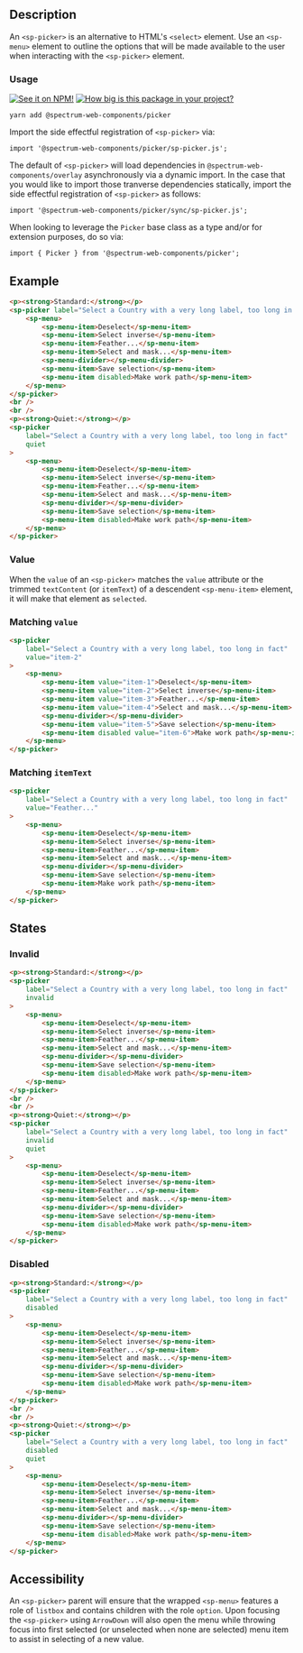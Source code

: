 ## Description

An `<sp-picker>` is an alternative to HTML's `<select>` element. Use an `<sp-menu>` element to outline the options that will be made available to the user when interacting with the `<sp-picker>` element.

### Usage

[![See it on NPM!](https://img.shields.io/npm/v/@spectrum-web-components/picker?style=for-the-badge)](https://www.npmjs.com/package/@spectrum-web-components/picker)
[![How big is this package in your project?](https://img.shields.io/bundlephobia/minzip/@spectrum-web-components/picker?style=for-the-badge)](https://bundlephobia.com/result?p=@spectrum-web-components/picker)

```
yarn add @spectrum-web-components/picker
```

Import the side effectful registration of `<sp-picker>` via:

```
import '@spectrum-web-components/picker/sp-picker.js';
```

The default of `<sp-picker>` will load dependencies in `@spectrum-web-components/overlay` asynchronously via a dynamic import. In the case that you would like to import those tranverse dependencies statically, import the side effectful registration of `<sp-picker>` as follows:

```
import '@spectrum-web-components/picker/sync/sp-picker.js';
```

When looking to leverage the `Picker` base class as a type and/or for extension purposes, do so via:

```
import { Picker } from '@spectrum-web-components/picker';
```

## Example

```html
<p><strong>Standard:</strong></p>
<sp-picker label="Select a Country with a very long label, too long in fact">
    <sp-menu>
        <sp-menu-item>Deselect</sp-menu-item>
        <sp-menu-item>Select inverse</sp-menu-item>
        <sp-menu-item>Feather...</sp-menu-item>
        <sp-menu-item>Select and mask...</sp-menu-item>
        <sp-menu-divider></sp-menu-divider>
        <sp-menu-item>Save selection</sp-menu-item>
        <sp-menu-item disabled>Make work path</sp-menu-item>
    </sp-menu>
</sp-picker>
<br />
<br />
<p><strong>Quiet:</strong></p>
<sp-picker
    label="Select a Country with a very long label, too long in fact"
    quiet
>
    <sp-menu>
        <sp-menu-item>Deselect</sp-menu-item>
        <sp-menu-item>Select inverse</sp-menu-item>
        <sp-menu-item>Feather...</sp-menu-item>
        <sp-menu-item>Select and mask...</sp-menu-item>
        <sp-menu-divider></sp-menu-divider>
        <sp-menu-item>Save selection</sp-menu-item>
        <sp-menu-item disabled>Make work path</sp-menu-item>
    </sp-menu>
</sp-picker>
```

### Value

When the `value` of an `<sp-picker>` matches the `value` attribute or the trimmed `textContent` (or `itemText`) of a descendent `<sp-menu-item>` element, it will make that element as `selected`.

### Matching `value`

```html
<sp-picker
    label="Select a Country with a very long label, too long in fact"
    value="item-2"
>
    <sp-menu>
        <sp-menu-item value="item-1">Deselect</sp-menu-item>
        <sp-menu-item value="item-2">Select inverse</sp-menu-item>
        <sp-menu-item value="item-3">Feather...</sp-menu-item>
        <sp-menu-item value="item-4">Select and mask...</sp-menu-item>
        <sp-menu-divider></sp-menu-divider>
        <sp-menu-item value="item-5">Save selection</sp-menu-item>
        <sp-menu-item disabled value="item-6">Make work path</sp-menu-item>
    </sp-menu>
</sp-picker>
```

### Matching `itemText`

```html
<sp-picker
    label="Select a Country with a very long label, too long in fact"
    value="Feather..."
>
    <sp-menu>
        <sp-menu-item>Deselect</sp-menu-item>
        <sp-menu-item>Select inverse</sp-menu-item>
        <sp-menu-item>Feather...</sp-menu-item>
        <sp-menu-item>Select and mask...</sp-menu-item>
        <sp-menu-divider></sp-menu-divider>
        <sp-menu-item>Save selection</sp-menu-item>
        <sp-menu-item>Make work path</sp-menu-item>
    </sp-menu>
</sp-picker>
```

## States

### Invalid

```html
<p><strong>Standard:</strong></p>
<sp-picker
    label="Select a Country with a very long label, too long in fact"
    invalid
>
    <sp-menu>
        <sp-menu-item>Deselect</sp-menu-item>
        <sp-menu-item>Select inverse</sp-menu-item>
        <sp-menu-item>Feather...</sp-menu-item>
        <sp-menu-item>Select and mask...</sp-menu-item>
        <sp-menu-divider></sp-menu-divider>
        <sp-menu-item>Save selection</sp-menu-item>
        <sp-menu-item disabled>Make work path</sp-menu-item>
    </sp-menu>
</sp-picker>
<br />
<br />
<p><strong>Quiet:</strong></p>
<sp-picker
    label="Select a Country with a very long label, too long in fact"
    invalid
    quiet
>
    <sp-menu>
        <sp-menu-item>Deselect</sp-menu-item>
        <sp-menu-item>Select inverse</sp-menu-item>
        <sp-menu-item>Feather...</sp-menu-item>
        <sp-menu-item>Select and mask...</sp-menu-item>
        <sp-menu-divider></sp-menu-divider>
        <sp-menu-item>Save selection</sp-menu-item>
        <sp-menu-item disabled>Make work path</sp-menu-item>
    </sp-menu>
</sp-picker>
```

### Disabled

```html
<p><strong>Standard:</strong></p>
<sp-picker
    label="Select a Country with a very long label, too long in fact"
    disabled
>
    <sp-menu>
        <sp-menu-item>Deselect</sp-menu-item>
        <sp-menu-item>Select inverse</sp-menu-item>
        <sp-menu-item>Feather...</sp-menu-item>
        <sp-menu-item>Select and mask...</sp-menu-item>
        <sp-menu-divider></sp-menu-divider>
        <sp-menu-item>Save selection</sp-menu-item>
        <sp-menu-item disabled>Make work path</sp-menu-item>
    </sp-menu>
</sp-picker>
<br />
<br />
<p><strong>Quiet:</strong></p>
<sp-picker
    label="Select a Country with a very long label, too long in fact"
    disabled
    quiet
>
    <sp-menu>
        <sp-menu-item>Deselect</sp-menu-item>
        <sp-menu-item>Select inverse</sp-menu-item>
        <sp-menu-item>Feather...</sp-menu-item>
        <sp-menu-item>Select and mask...</sp-menu-item>
        <sp-menu-divider></sp-menu-divider>
        <sp-menu-item>Save selection</sp-menu-item>
        <sp-menu-item disabled>Make work path</sp-menu-item>
    </sp-menu>
</sp-picker>
```

## Accessibility

An `<sp-picker>` parent will ensure that the wrapped `<sp-menu>` features a role of `listbox` and contains children with the role `option`. Upon focusing the `<sp-picker>` using `ArrowDown` will also open the menu while throwing focus into first selected (or unselected when none are selected) menu item to assist in selecting of a new value.
